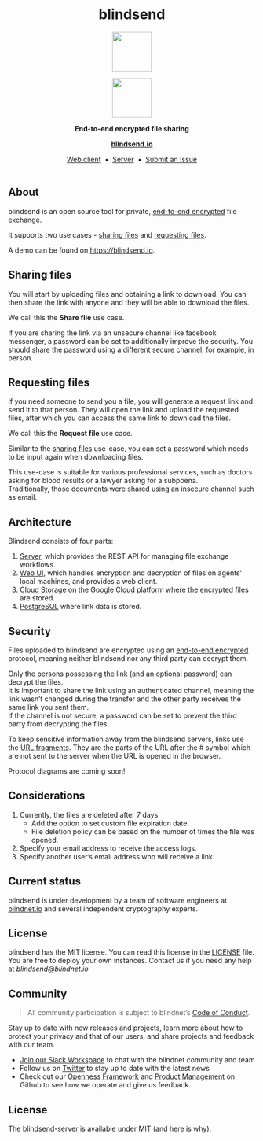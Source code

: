 <h1 align="center">
  blindsend
</h1>

<!-- IF branding -->

<p align=center><img src="https://user-images.githubusercontent.com/7578400/163277439-edd00509-1d1b-4565-a0d3-49057ebeb92a.png#gh-light-mode-only" height="80" /></p>
<p align=center><img src="https://user-images.githubusercontent.com/7578400/163549893-117bbd70-b81a-47fd-8e1f-844911e48d68.png#gh-dark-mode-only" height="80" /></p>

<!-- END IF branding -->

<p align="center">
  <strong>End-to-end encrypted file sharing</strong>
</p>

<p align="center">
  <a href="https://blindsend.io"><strong>blindsend.io</strong></a>
</p>

<p align="center">
  <a href="https://github.com/blindnet-io/blindsend-web-client">Web client</a>
  &nbsp;•&nbsp;
  <a href="https://github.com/blindnet-io/blindsend-server">Server</a>
  &nbsp;•&nbsp;
  <a href="https://github.com/blindnet-io/blindsend/issues">Submit an Issue</a>
  <br>
  <br>
</p>

## About

blindsend is an open source tool for private, [end-to-end encrypted](https://en.wikipedia.org/wiki/End-to-end_encryption) file exchange.   

It supports two use cases - [sharing files](https://github.com/blindnet-io/blindsend#sharing-files) and [requesting files](https://github.com/blindnet-io/blindsend#requesting-files).  

A demo can be found on https://blindsend.io.

## Sharing files

You will start by uploading files and obtaining a link to download. You can then share the link with anyone and they will be able to download the files.  

We call this the **Share file** use case.

If you are sharing the link via an unsecure channel like facebook messenger, a password can be set to additionally improve the security.  You should share the password using a different secure channel, for example, in person.

## Requesting files

If you need someone to send you a file, you will generate a request link and send it to that person. They will open the link and upload the requested files, after which you can access the same link to download the files.

We call this the **Request file** use case.

Similar to the [sharing files](https://github.com/blindnet-io/blindsend#sharing-files) use-case, you can set a password which needs to be input again when downloading files.

This use-case is suitable for various professional services, such as doctors asking for blood results or a lawyer asking for a subpoena.  
Traditionally, those documents were shared using an insecure channel such as email.

## Architecture

Blindsend consists of four parts:
1. [Server](https://github.com/blindnet-io/blindsend-server), which provides the REST API for managing file exchange workflows.
1. [Web UI](https://github.com/blindnet-io/blindsend-web-client), which handles encryption and decryption of files on agents' local machines, and provides a web client.
1. [Cloud Storage](https://cloud.google.com/storage) on the [Google Cloud platform](https://cloud.google.com/) where the encrypted files are stored.
1. [PostgreSQL](https://www.postgresql.org/) where link data is stored.

## Security

Files uploaded to blindsend are encrypted using an [end-to-end encrypted](https://en.wikipedia.org/wiki/End-to-end_encryption) protocol, meaning neither blindsend nor any third party can decrypt them.

Only the persons possessing the link (and an optional password) can decrypt the files.  
It is important to share the link using an authenticated channel, meaning the link wasn’t changed during the transfer and the other party receives the same link you sent them.  
If the channel is not secure, a password can be set to prevent the third party from decrypting the files.

To keep sensitive information away from the blindsend servers, links use the [URL fragments](https://en.wikipedia.org/wiki/URI_fragment). They are the parts of the URL after the # symbol which are not sent to the server when the URL is opened in the browser.

Protocol diagrams are coming soon!

## Considerations

1. Currently, the files are deleted after 7 days. 
    - Add the option to set custom file expiration date.
    - File deletion policy can be based on the number of times the file was opened.
1. Specify your email address to receive the access logs.
1. Specify another user’s email address who will receive a link.

## Current status

blindsend is under development by a team of software engineers at [blindnet.io](https://blindnet.io) and several independent cryptography experts.

## License

blindsend has the MIT license. You can read this license in the [LICENSE](https://github.com/blindnet-io/blindsend/blob/develop/LICENSE) file.  
You are free to deploy your own instances. Contact us if you need any help at _blindsend@blindnet.io_

## Community

> All community participation is subject to blindnet’s [Code of Conduct][coc].

Stay up to date with new releases and projects, learn more about how to protect your privacy and that of our users, and share projects and feedback with our team.

- [Join our Slack Workspace][chat] to chat with the blindnet community and team
- Follow us on [Twitter][twitter] to stay up to date with the latest news
- Check out our [Openness Framework][openness] and [Product Management][product] on Github to see how we operate and give us feedback.

## License

The blindsend-server is available under [MIT][license] (and [here](https://github.com/blindnet-io/openness-framework/blob/main/docs/decision-records/DR-0001-oss-license.md) is why).

<!-- project's URLs -->
[new-issue]: https://github.com/blindnet-io/blindsend/issues/new/choose
[fork]: https://github.com/blindnet-io/blindsend/fork

<!-- common URLs -->
[openness]: https://github.com/blindnet-io/openness-framework
[product]: https://github.com/blindnet-io/product-management
[request]: https://github.com/blindnet-io/devrel-management/issues/new?assignees=noelmace&labels=request%2Ctriage&template=request.yml&title=%5BRequest%5D%3A+
[chat]: https://join.slack.com/t/blindnet/shared_invite/zt-1arqlhqt3-A8dPYXLbrnqz1ZKsz6ItOg
[twitter]: https://twitter.com/blindnet_io
[docs]: https://blindnet.dev/docs
[changelog]: CHANGELOG.md
[license]: LICENSE
[coc]: https://github.com/blindnet-io/openness-framework/blob/main/CODE_OF_CONDUCT.md